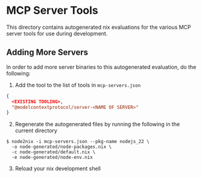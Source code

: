 # MCP Server Tools

This directory contains autogenerated nix evaluations for the various MCP server
tools for use during development.

## Adding More Servers

In order to add more server binaries to this autogenerated evaluation, do the
following:

1. Add the tool to the list of tools in `mcp-servers.json`

```json
{
  <EXISTING TOOLING>,
  "@modelcontextprotocol/server-<NAME OF SERVER>"
}
```

2. Regenerate the autogenerated files by running the following in the current
directory

```shell
$ node2nix -i mcp-servers.json --pkg-name nodejs_22 \
  -o node-generated/node-packages.nix \
  -c node-generated/default.nix \
  -e node-generated/node-env.nix
```

3. Reload your nix development shell
